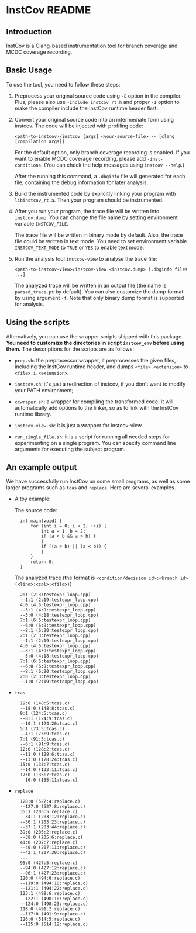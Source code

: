 # InstCov README

## Introduction

InstCov is a Clang-based instrumentation tool for branch coverage and MCDC
coverage recording.

## Basic Usage

To use the tool, you need to follow these steps:

1. Preprocess your original source code using `-E` option in the compiler.
Plus, please also use `-include instcov_rt.h` and proper `-I` option to make the
compiler include the InstCov runtime header first.

2. Convert your original source code into an intermediate form using
instcov. The code will be injected with profiling code:

	`<path-to-instcov>/instcov [args] <your-source-file> --
	[clang [compilation args]]`

	For the default option, only branch coverage recording is enabled.  If you
	want to enable MCDC coverage recording, please add `-inst-conditions`. (You
	can check the help messages using `instcov --help`.)

	After the running this command, a `.dbginfo` file will generated for each
	file, containing the debug information for later analysis.

3. Build the instrumented code by explicitly linking your program with
`libinstcov_rt.a`. Then your program should be instrumented.

4. After you run your program, the trace file will be written into
`instcov.dump`. You can change the file name by setting environment variable
`INSTCOV_FILE`.

	The trace file will be written in binary mode by default. Also, the trace
	file could be written in text mode. You need to set environment variable
	`INSTCOV_TEXT_MODE` to `TRUE` or `YES` to enable text mode.

5. Run the analysis tool `instcov-view` to analyse the trace file:

	`<path-to-instcov-view>/instcov-view <instcov.dump> [.dbginfo files ...]`

	The analyzed trace will be written in an output file (the name is
	`parsed_trace.pt` by default). You can also customize the dump format by
	using argument `-f`. Note that only binary dump format is supported for
	analysis.



## Using the scripts

Alternatively, you can use the wrapper scripts shipped with this package. **You
need to customize the directories in script `instcov_env` before using them.**
The descriptions for the scripts are as follows:

* `prep.sh`: the preprocessor wrapper, it preprocesses the given files,
including the InstCov runtime header, and dumps `<file>.<extension>` to
`<file>.i.<extension>`.

* `instcov.sh`: it's just a redirection of instcov, if you don't want to modify
your PATH environment;

* `ccwraper.sh`: a wrapper for compiling the transformed code. It will
automatically add options to the linker, so as to link with the InstCov runtime
library.

* `instcov-view.sh`: it is just a wrapper for instcov-view.

* `run_single_file.sh`: it is a script for running all needed steps for
experimenting on a single program. You can specify command line arguments for
executing the subject program.

## An example output

We have successfully run InstCov on some small programs, as well as some larger
programs such as `tcas` and `replace`. Here are several examples.

* A toy example:

	The source code:

		int main(void) {
			for (int i = 0; i < 2; ++i) {
				int a = 1, b = 2;
				if (a < b && a > b) {
				}
				if ((a > b) || (a < b)) {
				}
			}
			return 0;
		}
			
	The analyzed trace (the format is `<condition/decision id>:<branch id>
    (<line>:<col>:<file>)`)

		2:1 (2:3:testexpr_loop.cpp)
		--1:1 (2:19:testexpr_loop.cpp)
		4:0 (4:5:testexpr_loop.cpp)
		--3:1 (4:9:testexpr_loop.cpp)
		--5:0 (4:18:testexpr_loop.cpp)
		7:1 (6:5:testexpr_loop.cpp)
		--6:0 (6:9:testexpr_loop.cpp)
		--8:1 (6:20:testexpr_loop.cpp)
		2:1 (2:3:testexpr_loop.cpp)
		--1:1 (2:19:testexpr_loop.cpp)
		4:0 (4:5:testexpr_loop.cpp)
		--3:1 (4:9:testexpr_loop.cpp)
		--5:0 (4:18:testexpr_loop.cpp)
		7:1 (6:5:testexpr_loop.cpp)
		--6:0 (6:9:testexpr_loop.cpp)
		--8:1 (6:20:testexpr_loop.cpp)
		2:0 (2:3:testexpr_loop.cpp)
		--1:0 (2:19:testexpr_loop.cpp)

* `tcas`

		19:0 (148:5:tcas.c)
		--18:0 (148:8:tcas.c)
		9:1 (124:5:tcas.c)
		--8:1 (124:9:tcas.c)
		--10:1 (124:20:tcas.c)
		5:1 (73:5:tcas.c)
		--4:1 (73:9:tcas.c)
		7:1 (91:5:tcas.c)
		--6:1 (91:9:tcas.c)
		12:0 (128:2:tcas.c)
		--11:0 (128:6:tcas.c)
		--13:0 (128:24:tcas.c)
		15:0 (133:7:tcas.c)
		--14:0 (133:11:tcas.c)
		17:0 (135:7:tcas.c)
		--16:0 (135:11:tcas.c)

* `replace`

		128:0 (527:4:replace.c)
		--127:0 (527:8:replace.c)
		35:1 (203:5:replace.c)
		--34:1 (203:12:replace.c)
		--36:1 (203:23:replace.c)
		--37:1 (203:44:replace.c)
		39:0 (205:2:replace.c)
		--38:0 (205:6:replace.c)
		41:0 (207:7:replace.c)
		--40:0 (207:11:replace.c)
		--42:1 (207:30:replace.c)
		...
		95:0 (427:5:replace.c)
		--94:0 (427:12:replace.c)
		--96:1 (427:23:replace.c)
		120:0 (494:6:replace.c)
		--119:0 (494:10:replace.c)
		--121:1 (494:22:replace.c)
		123:1 (498:6:replace.c)
		--122:1 (498:10:replace.c)
		--124:0 (498:23:replace.c)
		118:0 (491:2:replace.c)
		--117:0 (491:9:replace.c)
		126:0 (514:5:replace.c)
		--125:0 (514:12:replace.c)
